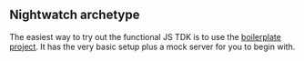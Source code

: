 ## Nightwatch archetype

The easiest way to try out the functional JS TDK is to use the [boilerplate project](https://github.com/TestArmada/boilerplate-nightwatch). It has the very basic setup plus a mock server for you to begin with.
